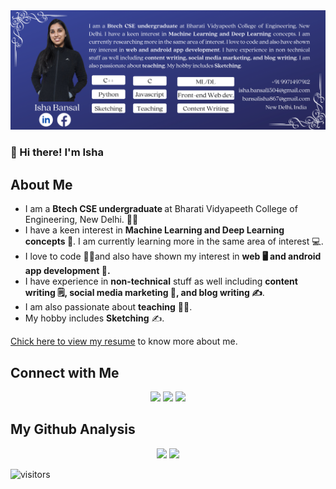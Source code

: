 <img src="profile-bar.png" width="match-parent">

### 👋 Hi there! I'm Isha

## About Me
<ul>
<li>I am a <b> Btech CSE undergraduate </b> at Bharati Vidyapeeth College of Engineering, New Delhi. 👩‍🎓</li>
  <li>I have a keen interest in <b>Machine Learning and Deep Learning concepts 🤖</b>. I am currently learning more in the same area of interest 💻.</li>
<li>I love to code 👩‍💻and also have shown my interest in <b>web 🖥 and android app development 📱.</b></li>
  <li>I have experience in <b>non-technical</b> stuff as well including <b>content writing 🗒, social media marketing 📢, and blog writing ✍</b>.</li>
  <li>I am also passionate about <b>teaching</b> 👩‍🏫. </li>
  <li>My hobby includes <b>Sketching</b> ✍.</li>
</ul>

[Chick here to view my resume](https://www.canva.com/design/DAEBUeKGc7U/6WWbqB-jd7SPDFArRV3AHA/view?utm_content=DAEBUeKGc7U&utm_campaign=designshare&utm_medium=link&utm_source=publishsharelink) to know more about me.

## Connect with Me
<p align="center">
<a href="https://www.linkedin.com/in/isha-bansal-433514180/"><img src="https://img.shields.io/badge/-Isha%20Bansal-0077B5?style=flat&logo=Linkedin&logoColor=white"/></a>
<a href="mailto:isha.bansal1504@gmail.com"><img src="https://img.shields.io/badge/-isha.bansal1504@gmail.com-D14836?style=flat&logo=Gmail&logoColor=white"/></a>
<a href="https://www.facebook.com/isha.bansal.7334504/"><img src="https://img.shields.io/badge/-@Isha Bansal-1877F2?style=flat&logo=Facebook&logoColor=white"/></a>
</p>

## My Github Analysis
<p align="center">
  <img height="150em" src="https://github-readme-stats.vercel.app/api?username=IshaBansal0408&show_icons=true&theme=radical"/>
  <img height="150em" src="https://github-readme-stats-eight-theta.vercel.app/api/top-langs/?username=IshaBansal0408&layout=compact&langs_count=8&theme=algolia"/>
</a>
</p>

![visitors](https://visitor-badge.glitch.me/badge?page_id=IshaBansal0408/IshaBansal0408)

<!--
**IshaBansal0408/IshaBansal0408** is a ✨ _special_ ✨ repository because its `README.md` (this file) appears on your GitHub profile.
<a href="https://myresume.bss.design/"><img src="https://img.shields.io/badge/-Isha Bansal.com-3423A6?style=flat&logo=Google-Chrome&logoColor=white"/></a>
<a href="https://instagram.com/adityavs_"><img src="https://img.shields.io/badge/-@adityavs__-E4405F?style=flat&logo=Instagram&logoColor=white"/></a>
